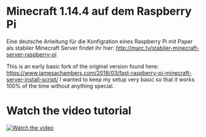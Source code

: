# Minecraft 1.14.4 auf dem Raspberry Pi 

Eine deutsche Anleitung für die Konfigration eines Raspberry Pi mit Paper als stabiler Minecraft Server findet ihr hier:
http://marc.tv/stabiler-minecraft-server-raspberry-pi

This is an early basic fork of the original version found here: https://www.jamesachambers.com/2018/03/fast-raspberry-pi-minecraft-server-install-script/ I wanted to keep my setup very basic so that it works 100% of the time without anything special.
 
# Watch the video tutorial

[![Watch the video](https://img.youtube.com/vi/t1cr2UasuhQ/maxresdefault.jpg)](https://youtu.be/LtAQiTwLgak)
